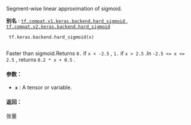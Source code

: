Segment-wise linear approximation of sigmoid.

**别名** : [ `tf.compat.v1.keras.backend.hard_sigmoid` ](/api_docs/python/tf/keras/backend/hard_sigmoid), [ `tf.compat.v2.keras.backend.hard_sigmoid` ](/api_docs/python/tf/keras/backend/hard_sigmoid)

```
 tf.keras.backend.hard_sigmoid(x)
 
```

Faster than sigmoid.Returns  `0.`  if  `x < -2.5` ,  `1.`  if  `x > 2.5` .In  `-2.5 <= x <= 2.5` , returns  `0.2 * x + 0.5` .

#### 参数：
- **`x`** : A tensor or variable.


#### 返回：
张量

